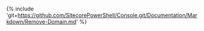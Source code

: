 {% include 'git+https://github.com/SitecorePowerShell/Console.git/Documentation/Markdown/Remove-Domain.md' %}
